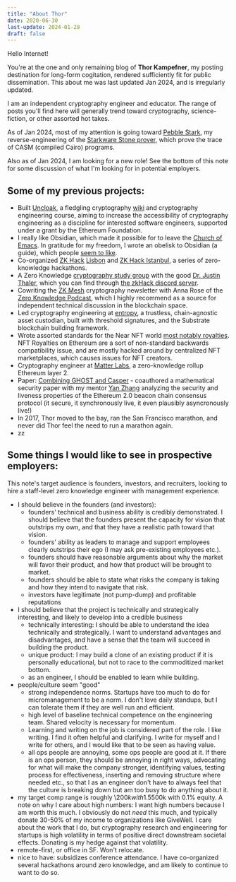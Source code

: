 ```yaml
---
title: "About Thor"
date: 2020-06-30
last-update: 2024-01-28
draft: false
---
```


Hello Internet!

You're at the one and only remaining blog of **Thor Kampefner**, my posting destination for long-form cogitation, rendered sufficiently fit for public dissemination. This about me was last updated Jan 2024, and is irregularly updated. 

I am an independent cryptography engineer and educator. The range of posts you'll find here will generally trend toward cryptography, science-fiction, or other assorted hot takes.

As of Jan 2024, most of my attention is going toward [Pebble Stark](https://github.com/thor314/pebble-stark), my reverse-engineering of the [Starkware Stone prover](https://github.com/starkware-libs/stone-prover/tree/main), which prove the trace of CASM (compiled Cairo) programs.

Also as of Jan 2024, I am looking for a new role! See the bottom of this note for some discussion of what I'm looking for in potential employers.

## Some of my previous projects:
- Built [Uncloak](https://github.com/thor314/uncloak), a fledgling cryptography [wiki](https://uncloak.org/) and cryptography engineering course, aiming to increase the accessibility of cryptography engineering as a discipline for interested software engineers, supported under a grant by the Ethereum Foundation.
- I really like Obsidian, which made it possible for to leave the [Church of Emacs](https://stallman.org/saint.html). In gratitude for my freedom, I wrote an obelisk to Obsidian (a guide), which people [seem to like](https://github.com/thor314/obsidian-setup). 
- Co-organized [ZK Hack](https://zkhack.dev/) [Lisbon]() and [ZK Hack Istanbul](https://www.zkistanbul.com/), a series of zero-knowledge hackathons.
- A Zero Knowledge [cryptography study group](https://github.com/thor314/pazk) with the good [Dr. Justin Thaler](https://people.cs.georgetown.edu/jthaler/), which you can find through [the zkHack discord server](discord.com/invite/tHXyEbEqVN).
- Cowriting the [ZK Mesh](https://zkmesh.substack.com) cryptography newsletter with Anna Rose of the [Zero Knowledge Podcast](https://zeroknowledge.fm/), which I highly recommend as a source for independent technical discussion in the blockchain space.
- Led cryptography engineering at [entropy](https://entropy.xyz/), a trustless, chain-agnostic asset custodian, built with threshold signatures, and the Substrate blockchain building framework.
- Wrote assorted standards for the Near NFT world [most notably royalties](https://github.com/near/NEPs/blob/master/specs/Standards/NonFungibleToken/Payout.md). NFT Royalties on Ethereum are a sort of non-standard backwards compatibility issue, and are mostly hacked around by centralized NFT marketplaces, which causes issues for NFT creators.
- Cryptography engineer at [Matter Labs](https://matter-labs.io/), a zero-knowledge rollup Ethereum layer 2.
- Paper: [Combining GHOST and Casper](https://arxiv.org/abs/2003.03052) - coauthored a mathematical security paper with my mentor [Yan Zhang](https://twitter.com/krzhang) analyzing the security and liveness properties of the Ethereum 2.0 beacon chain consensus protocol (it secure, it synchronously live, it even plausibly asyncronously live!)
- In 2017, Thor moved to the bay, ran the San Francisco marathon, and never did Thor feel the need to run a marathon again.
- zz

## Some things I would like to see in prospective employers:
This note's target audience is founders, investors, and recruiters, looking to hire a staff-level zero knowledge engineer with management experience.

- I should believe in the founders (and investors):
    - founders' technical and business ability is credibly demonstrated. I should believe that the founders present the capacity for vision that outstrips my own, and that they have a realistic path toward that vision.
    - founders' ability as leaders to manage and support employees clearly outstrips their ego (I may ask pre-existing employees etc.).
    - founders should have reasonable arguments about why the market will favor their product, and how that product will be brought to market.
    - founders should be able to state what risks the company is taking and how they intend to navigate that risk.
    - investors have legitimate (not pump-dump) and profitable reputations
- I should believe that the project is technically and strategically interesting, and likely to develop into a credible business
    - technically interesting: I should be able to understand the idea technically and strategically. I want to understand advantages and disadvantages, and have a sense that the team will succeed in building the product.
    - unique product: I may build a clone of an existing product if it is personally educational, but not to race to the commoditized market bottom.
    - as an engineer, I should be enabled to learn while building.
- people/culture seem "good"
    - strong independence norms. Startups have too much to do for micromanagement to be a norm. I don't love daily standups, but I can tolerate them if they are well run and efficient.
    - high level of baseline technical competence on the engineering team. Shared velocity is necessary for momentum.
    - Learning and writing on the job is considered part of the role. I like writing. I find it often helpful and clarifying. I write for myself and I write for others, and I would like that to be seen as having value.
    - all ops people are annoying, some ops people are good at it. If there is an ops person, they should be annoying in right ways, advocating for what will make the company stronger, identifying values, testing process for effectiveness, inserting and removing structure where needed etc., so that I as an engineer don't have to always feel that the culture is breaking down but am too busy to do anything about it.
- my target comp range is roughly \\$200k with 1.5% equity to \\$500k with 0.1% equity. A note on why I care about high numbers: I want high numbers because I am worth this much. I obviously do not *need* this much, and typically donate 30-50% of my income to organizations like GiveWell. I care about the work that I do, but cryptography research and engineering for startups is high volatility in terms of positive direct downstream societal effects. Donating is my hedge against that volatility.
- remote-first, or office in SF. Won't relocate.
- nice to have: subsidizes conference attendance. I have co-organized several hackathons around zero knowledge, and am likely to continue to want to do so.